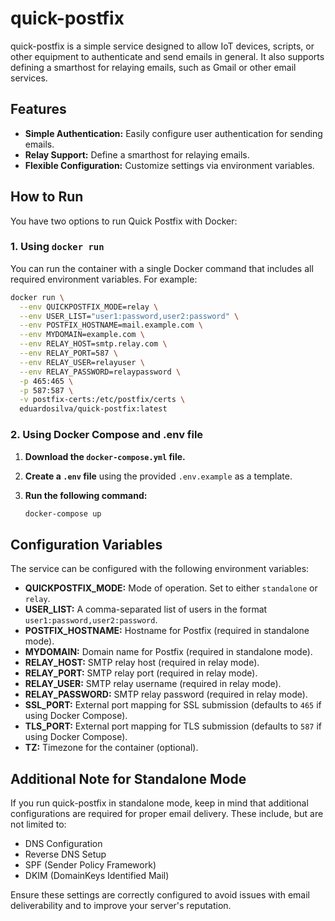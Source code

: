 # quick-postfix

quick-postfix is a simple service designed to allow IoT devices, scripts, or other equipment to authenticate and send emails in general. It also supports defining a smarthost for relaying emails, such as Gmail or other email services.

## Features

- **Simple Authentication:** Easily configure user authentication for sending emails.
- **Relay Support:** Define a smarthost for relaying emails.
- **Flexible Configuration:** Customize settings via environment variables.

## How to Run

You have two options to run Quick Postfix with Docker:

### 1. Using `docker run`

You can run the container with a single Docker command that includes all required environment variables. For example:

```bash
docker run \
  --env QUICKPOSTFIX_MODE=relay \
  --env USER_LIST="user1:password,user2:password" \
  --env POSTFIX_HOSTNAME=mail.example.com \
  --env MYDOMAIN=example.com \
  --env RELAY_HOST=smtp.relay.com \
  --env RELAY_PORT=587 \
  --env RELAY_USER=relayuser \
  --env RELAY_PASSWORD=relaypassword \
  -p 465:465 \
  -p 587:587 \
  -v postfix-certs:/etc/postfix/certs \
  eduardosilva/quick-postfix:latest
```

### 2. Using Docker Compose and .env file

1. **Download the `docker-compose.yml` file.**
2. **Create a `.env` file** using the provided `.env.example` as a template.
3. **Run the following command:**

   ```bash
   docker-compose up
   ```

## Configuration Variables

The service can be configured with the following environment variables:

- **QUICKPOSTFIX_MODE:** Mode of operation. Set to either `standalone` or `relay`.
- **USER_LIST:** A comma-separated list of users in the format `user1:password,user2:password`.
- **POSTFIX_HOSTNAME:** Hostname for Postfix (required in standalone mode).
- **MYDOMAIN:** Domain name for Postfix (required in standalone mode).
- **RELAY_HOST:** SMTP relay host (required in relay mode).
- **RELAY_PORT:** SMTP relay port (required in relay mode).
- **RELAY_USER:** SMTP relay username (required in relay mode).
- **RELAY_PASSWORD:** SMTP relay password (required in relay mode).
- **SSL_PORT:** External port mapping for SSL submission (defaults to `465` if using Docker Compose).
- **TLS_PORT:** External port mapping for TLS submission (defaults to `587` if using Docker Compose).
- **TZ:** Timezone for the container (optional).


## Additional Note for Standalone Mode

If you run quick-postfix in standalone mode, keep in mind that additional configurations are required for proper email delivery. These include, but are not limited to:

- DNS Configuration
- Reverse DNS Setup
- SPF (Sender Policy Framework)
- DKIM (DomainKeys Identified Mail)

Ensure these settings are correctly configured to avoid issues with email deliverability and to improve your server's reputation.